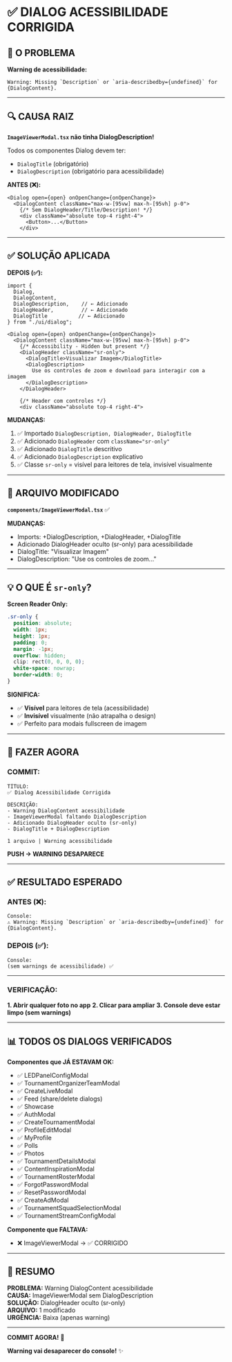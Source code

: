 # ✅ DIALOG ACESSIBILIDADE CORRIGIDA

## 🎯 O PROBLEMA

**Warning de acessibilidade:**
```
Warning: Missing `Description` or `aria-describedby={undefined}` for {DialogContent}.
```

---

## 🔍 CAUSA RAIZ

**`ImageViewerModal.tsx` não tinha DialogDescription!**

Todos os componentes Dialog devem ter:
- `DialogTitle` (obrigatório)
- `DialogDescription` (obrigatório para acessibilidade)

**ANTES (❌):**
```tsx
<Dialog open={open} onOpenChange={onOpenChange}>
  <DialogContent className="max-w-[95vw] max-h-[95vh] p-0">
    {/* Sem DialogHeader/Title/Description! */}
    <div className="absolute top-4 right-4">
      <Button>...</Button>
    </div>
```

---

## ✅ SOLUÇÃO APLICADA

**DEPOIS (✅):**
```tsx
import { 
  Dialog, 
  DialogContent, 
  DialogDescription,    // ← Adicionado
  DialogHeader,         // ← Adicionado
  DialogTitle          // ← Adicionado
} from "./ui/dialog";

<Dialog open={open} onOpenChange={onOpenChange}>
  <DialogContent className="max-w-[95vw] max-h-[95vh] p-0">
    {/* Accessibility - Hidden but present */}
    <DialogHeader className="sr-only">
      <DialogTitle>Visualizar Imagem</DialogTitle>
      <DialogDescription>
        Use os controles de zoom e download para interagir com a imagem
      </DialogDescription>
    </DialogHeader>
    
    {/* Header com controles */}
    <div className="absolute top-4 right-4">
```

**MUDANÇAS:**
1. ✅ Importado `DialogDescription, DialogHeader, DialogTitle`
2. ✅ Adicionado `DialogHeader` com `className="sr-only"`
3. ✅ Adicionado `DialogTitle` descritivo
4. ✅ Adicionado `DialogDescription` explicativo
5. ✅ Classe `sr-only` = visível para leitores de tela, invisível visualmente

---

## 📂 ARQUIVO MODIFICADO

**`components/ImageViewerModal.tsx`** ✅

**MUDANÇAS:**
- Imports: +DialogDescription, +DialogHeader, +DialogTitle
- Adicionado DialogHeader oculto (sr-only) para acessibilidade
- DialogTitle: "Visualizar Imagem"
- DialogDescription: "Use os controles de zoom..."

---

## 💡 O QUE É `sr-only`?

**Screen Reader Only:**
```css
.sr-only {
  position: absolute;
  width: 1px;
  height: 1px;
  padding: 0;
  margin: -1px;
  overflow: hidden;
  clip: rect(0, 0, 0, 0);
  white-space: nowrap;
  border-width: 0;
}
```

**SIGNIFICA:**
- ✅ **Visível** para leitores de tela (acessibilidade)
- ✅ **Invisível** visualmente (não atrapalha o design)
- ✅ Perfeito para modais fullscreen de imagem

---

## 🚀 FAZER AGORA

### **COMMIT:**

```
TÍTULO:
✅ Dialog Acessibilidade Corrigida

DESCRIÇÃO:
- Warning DialogContent acessibilidade
- ImageViewerModal faltando DialogDescription
- Adicionado DialogHeader oculto (sr-only)
- DialogTitle + DialogDescription

1 arquivo | Warning acessibilidade
```

**PUSH → WARNING DESAPARECE**

---

## ✅ RESULTADO ESPERADO

### **ANTES (❌):**
```
Console:
⚠️ Warning: Missing `Description` or `aria-describedby={undefined}` for {DialogContent}.
```

### **DEPOIS (✅):**
```
Console:
(sem warnings de acessibilidade) ✅
```

---

### **VERIFICAÇÃO:**

**1. Abrir qualquer foto no app**
**2. Clicar para ampliar**
**3. Console deve estar limpo (sem warnings)**

---

## 📊 TODOS OS DIALOGS VERIFICADOS

**Componentes que JÁ ESTAVAM OK:**
- ✅ LEDPanelConfigModal
- ✅ TournamentOrganizerTeamModal
- ✅ CreateLiveModal
- ✅ Feed (share/delete dialogs)
- ✅ Showcase
- ✅ AuthModal
- ✅ CreateTournamentModal
- ✅ ProfileEditModal
- ✅ MyProfile
- ✅ Polls
- ✅ Photos
- ✅ TournamentDetailsModal
- ✅ ContentInspirationModal
- ✅ TournamentRosterModal
- ✅ ForgotPasswordModal
- ✅ ResetPasswordModal
- ✅ CreateAdModal
- ✅ TournamentSquadSelectionModal
- ✅ TournamentStreamConfigModal

**Componente que FALTAVA:**
- ❌ ImageViewerModal → ✅ CORRIGIDO

---

## 💯 RESUMO

**PROBLEMA:** Warning DialogContent acessibilidade  
**CAUSA:** ImageViewerModal sem DialogDescription  
**SOLUÇÃO:** DialogHeader oculto (sr-only)  
**ARQUIVO:** 1 modificado  
**URGÊNCIA:** Baixa (apenas warning)

---

**COMMIT AGORA!** 🚀

**Warning vai desaparecer do console!** ✨
